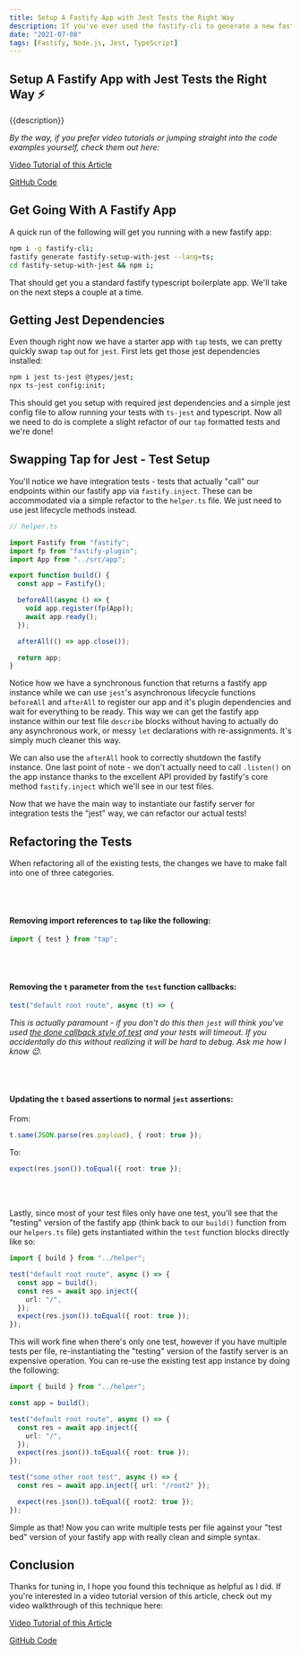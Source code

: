 ```yaml
---
title: Setup A Fastify App with Jest Tests the Right Way
description: If you've ever used the fastify-cli to generate a new fastify app only to find out it uses a package called "tap" to write your tests, you might have been dissappoined.  I also shared this dissappointment.  While there are many good reasons to use `tap` instead of `jest` for your tests in your fastify app, it may be more than you're trying to "bite off" when first learning the fastify ecosystem.  If this sounds similar to your experience, then look no further - I have you covered.  Setup Jest tests in a brand new Fastify app the right way with this short guide.
date: "2021-07-08"
tags: [Fastify, Node.js, Jest, TypeScript]
---
```


## Setup A Fastify App with Jest Tests the Right Way ⚡️

{{description}}

_By the way, if you prefer video tutorials or jumping straight into the code examples yourself, check them out here:_

[Video Tutorial of this Article](https://www.youtube.com/watch?v=beY0sn-XgtY)

[GitHub Code](https://github.com/wolfejw86/blog-examples/tree/master/fastify-jest-example)

## Get Going With A Fastify App

A quick run of the following will get you running with a new fastify app:

```bash
npm i -g fastify-cli;
fastify generate fastify-setup-with-jest --lang=ts;
cd fastify-setup-with-jest && npm i;
```

That should get you a standard fastify typescript boilerplate app. We'll take on the next steps a couple at a time.

## Getting Jest Dependencies

Even though right now we have a starter app with `tap` tests, we can pretty quickly swap `tap` out for `jest`. First lets get those jest dependencies installed:

```bash
npm i jest ts-jest @types/jest;
npx ts-jest config:init;
```

This should get you setup with required jest dependencies and a simple jest config file to allow running your tests with `ts-jest` and typescript. Now all we need to do is complete a slight refactor of our `tap` formatted tests and we're done!

## Swapping Tap for Jest - Test Setup

You'll notice we have integration tests - tests that actually "call" our endpoints within our fastify app via `fastify.inject`. These can be accommodated via a simple refactor to the `helper.ts` file. We just need to use jest lifecycle methods instead.

```ts
// helper.ts

import Fastify from "fastify";
import fp from "fastify-plugin";
import App from "../src/app";

export function build() {
  const app = Fastify();

  beforeAll(async () => {
    void app.register(fp(App));
    await app.ready();
  });

  afterAll(() => app.close());

  return app;
}
```

Notice how we have a synchronous function that returns a fastify app instance while we can use `jest`'s asynchronous lifecycle functions `beforeAll` and `afterAll` to register our app and it's plugin dependencies and wait for everything to be ready. This way we can get the fastify app instance within our test file `describe` blocks without having to actually do any asynchronous work, or messy `let` declarations with re-assignments. It's simply much cleaner this way.

We can also use the `afterAll` hook to correctly shutdown the fastify instance. One last point of note - we don't actually need to call `.listen()` on the app instance thanks to the excellent API provided by fastify's core method `fastify.inject` which we'll see in our test files.

Now that we have the main way to instantiate our fastify server for integration tests the "jest" way, we can refactor our actual tests!

## Refactoring the Tests

When refactoring all of the existing tests, the changes we have to make fall into one of three categories.

<br>
<br>

#### Removing import references to `tap` like the following:

```ts
import { test } from "tap";
```

<br>
<br>

#### Removing the `t` parameter from the `test` function callbacks:

```ts
test("default root route", async (t) => {
```

_This is actually paramount - if you don't do this then `jest` will think you've used [the done callback style of test](https://jestjs.io/docs/asynchronous#callbacks) and your tests will timeout. If you accidentally do this without realizing it will be hard to debug. Ask me how I know 😉._

<br>
<br>

#### Updating the `t` based assertions to normal `jest` assertions:

From:

```ts
t.same(JSON.parse(res.payload), { root: true });
```

To:

```ts
expect(res.json()).toEqual({ root: true });
```

<br>
<br>

Lastly, since most of your test files only have one test, you'll see that the "testing" version of the fastify app (think back to our `build()` function from our `helpers.ts` file) gets instantiated within the `test` function blocks directly like so:

```ts
import { build } from "../helper";

test("default root route", async () => {
  const app = build();
  const res = await app.inject({
    url: "/",
  });
  expect(res.json()).toEqual({ root: true });
});
```

This will work fine when there's only one test, however if you have multiple tests per file, re-instantiating the "testing" version of the fastify server is an expensive operation. You can re-use the existing test app instance by doing the following:

```ts
import { build } from "../helper";

const app = build();

test("default root route", async () => {
  const res = await app.inject({
    url: "/",
  });
  expect(res.json()).toEqual({ root: true });
});

test("some other root test", async () => {
  const res = await app.inject({ url: "/root2" });

  expect(res.json()).toEqual({ root2: true });
});
```

Simple as that! Now you can write multiple tests per file against your "test bed" version of your fastify app with really clean and simple syntax.

## Conclusion

Thanks for tuning in, I hope you found this technique as helpful as I did. If you're interested in a video tutorial version of this article, check out my video walkthrough of this technique here:

[Video Tutorial of this Article](https://www.youtube.com/watch?v=beY0sn-XgtY)

[GitHub Code](https://github.com/wolfejw86/blog-examples/tree/master/fastify-jest-example)
